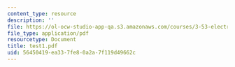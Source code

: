 ```yaml
---
content_type: resource
description: ''
file: https://ol-ocw-studio-app-qa.s3.amazonaws.com/courses/3-53-electrochemical-processing-of-materials-spring-2001/56450419ea337fe80a2a7f119d49662c_test1.pdf
file_type: application/pdf
resourcetype: Document
title: test1.pdf
uid: 56450419-ea33-7fe8-0a2a-7f119d49662c
---
```

